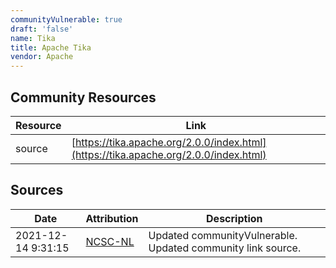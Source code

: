 ```yaml
---
communityVulnerable: true
draft: 'false'
name: Tika
title: Apache Tika
vendor: Apache
---
```



## Community Resources
| Resource | Link |
| --- | --- |
| source | [https://tika.apache.org/2.0.0/index.html](https://tika.apache.org/2.0.0/index.html) |


## Sources
| Date | Attribution | Description |
| --- | --- | --- |
| 2021-12-14 9:31:15 | [NCSC-NL](https://github.com/NCSC-NL/log4shell/blob/main/software/README.md) | Updated communityVulnerable. Updated community link source.  |
